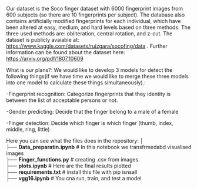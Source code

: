 Our dataset is the Soco finger dataset with 6000 fingerprint images from 600 subjects (so there are 10 fingerprints per subject).
The database also contains artificially modified fingerprints for each individual, which have been altered at easy, medium, and hard levels based on three methods. The three used methods are: obliteration, central rotation, and z-cut.
The dataset is publicly avaiable at: https://www.kaggle.com/datasets/ruizgara/socofing/data .
Further information can be found about the dataset here: https://arxiv.org/pdf/1807.10609



What is our plans?:
We would like to develop 3 models for detect the following things(if we have time we
would like to merge these three models into one model to calculate these things
simultaneously).:

-Fingerprint recognition: Categorize fingerprints that they identity is between the
list of acceptable persons or not.

-Gender predicting: Decide that the finger belong to a male of a female
   
-Finger detection: Decide which finger is which finger (thumb, index, middle, ring,
little)

Here you can see what the files does in the repository:
│<br>
├── **Data_preparatin.ipynb**              # In this notebook we transfrmedabd visualised images<br>
├── **Finger_functions.py**              # creating .csv from images.<br>
├── **plots.ipynb**            # Here are the final results plotted<br>
├── **requirements.txt**                   # install this file with pip isnsall<br>
├── **vgg16.ipynb**      # You cna run, train, and test a model<br>
